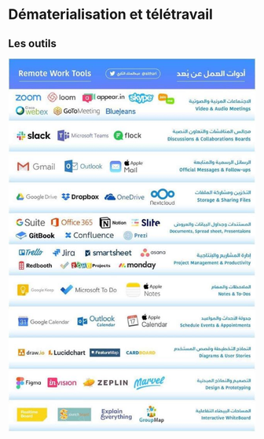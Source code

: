 # Dématerialisation et télétravail

## Les outils

![Outils de travail collaboratif et &#xE0; distance](../.gitbook/assets/image%20%282%29.png)

